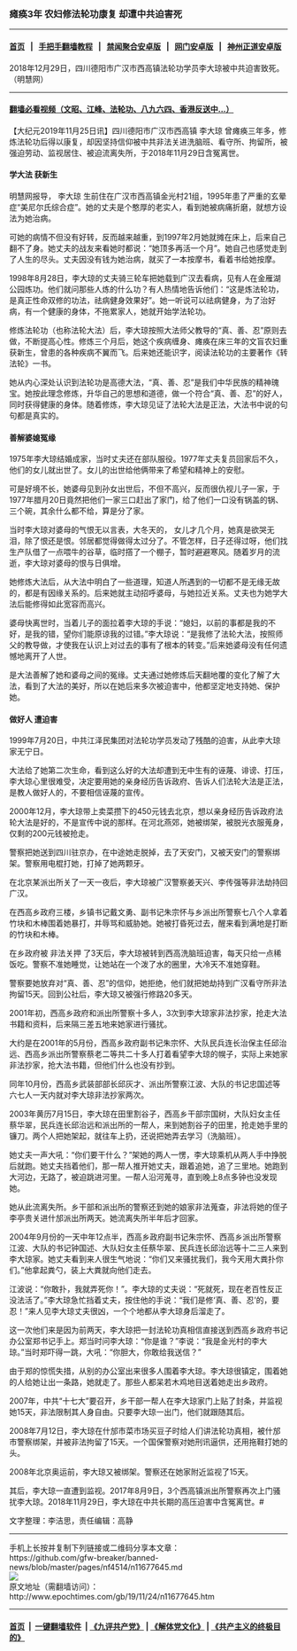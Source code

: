 ### 瘫痪3年 农妇修法轮功康复 却遭中共迫害死
------------------------

#### [首页](https://github.com/gfw-breaker/banned-news/blob/master/README.md) &nbsp;&nbsp;|&nbsp;&nbsp; [手把手翻墙教程](https://github.com/gfw-breaker/guides/wiki) &nbsp;&nbsp;|&nbsp;&nbsp; [禁闻聚合安卓版](https://github.com/gfw-breaker/bn-android) &nbsp;&nbsp;|&nbsp;&nbsp; [网门安卓版](https://github.com/oGate2/oGate) &nbsp;&nbsp;|&nbsp;&nbsp; [神州正道安卓版](https://github.com/SzzdOgate/update) 



<div><img alt="" class="aligncenter wp-post-image" src="http://i.epochtimes.com/assets/uploads/2019/11/11-14-600x400.jpg"/>
<div class="red16 caption">
 2018年12月29日，四川德阳市广汉市西高镇法轮功学员李大琼被中共迫害致死。（明慧网）
</div>
</div><hr/>

#### [翻墙必看视频（文昭、江峰、法轮功、八九六四、香港反送中...）](https://github.com/gfw-breaker/banned-news/blob/master/pages/links.md)

<div><p>
 【大纪元2019年11月25日讯】四川德阳市广汉市西高镇
 <ok href="http://www.epochtimes.com/gb/tag/%E6%9D%8E%E5%A4%A7%E7%90%BC.html">
  李大琼
 </ok>
 曾瘫痪三年多，修炼法轮功后得以康复，却因坚持信仰被中共非法关进洗脑班、看守所、拘留所，被强迫劳动、监视居住、被迫流离失所，于2018年11月29日含冤离世。
</p>
<h4>
 <b>
  学大法 获新生
 </b>
</h4>
<p>
 明慧网报导，
 <ok href="http://www.epochtimes.com/gb/tag/%E6%9D%8E%E5%A4%A7%E7%90%BC.html">
  李大琼
 </ok>
 生前住在广汉市西高镇金光村21组，1995年患了严重的玄晕症“美尼尔氏综合症”。她的丈夫是个憨厚的老实人，看到她被病痛折磨，就想方设法为她治病。
</p>
<p>
 可她的病情不但没有好转，反而越来越重，到1997年2月她就摊在床上，后来自己翻不了身。她丈夫的战友来看她时都说：“她顶多再活一个月”。她自己也感觉走到了人生的尽头。丈夫因没有钱为她治病，就买了一本按摩书，看着书给她按摩。
</p>
<p>
 1998年8月28日，李大琼的丈夫骑三轮车把她载到广汉去看病，见有人在金雁湖公园炼功。他们就问那些人炼的什么功？有人热情地告诉他们：“这是炼法轮功，是真正性命双修的功法，祛病健身效果好”。她一听说可以祛病健身，为了治好病，有一个健康的身体，不拖累家人，她就开始学法轮功。
</p>
<p>
 修炼法轮功（也称法轮大法）后，李大琼按照大法师父教导的“真、善、忍”原则去做，不断提高心性。修炼三个月后，她这个疾病缠身、瘫痪在床三年的文盲农妇重获新生，曾患的各种疾病不翼而飞。后来她还能识字，阅读法轮功的主要著作《转法轮》一书。
</p>
<p>
 她从内心深处认识到法轮功是高德大法，“真、善、忍”是我们中华民族的精神瑰宝。她按此理念修炼，升华自己的思想和道德，做一个符合“真、善、忍”的好人，同时获得健康的身体。随着修炼，李大琼见证了法轮大法是正法，大法书中说的句句都是真实的。
</p>
<h4>
 <b>
  善解婆媳冤缘
 </b>
</h4>
<p>
 1975年李大琼结婚成家，当时丈夫还在部队服役。1977年丈夫复员回家后不久，他们的女儿就出世了。女儿的出世给他俩带来了希望和精神上的安慰。
</p>
<p>
 可是好境不长，她婆母见到孙女出世后，不但不高兴，反而很仇视儿子一家，于1977年腊月20日竟然把他们一家三口赶出了家门，给了他们一口没有锅盖的锅、三个碗，其余什么都不给，算是分了家。
</p>
<p>
 当时李大琼对婆母的气恨无以言表，大冬天的， 女儿才几个月，她真是欲哭无泪，除了恨还是恨。邻居都觉得做得太过分了。不管怎样，日子还得过呀，他们找生产队借了一点喂牛的谷草，临时撘了一个棚子，暂时避避寒风。随着岁月的流逝，李大琼对婆母的恨与日俱增。
</p>
<p>
 她修炼大法后，从大法中明白了一些道理，知道人所遇到的一切都不是无缘无故的，都是有因缘关系的。后来她就主动招呼婆母，与她拉近关系。丈夫也为她学大法后能修得如此宽容而高兴。
</p>
<p>
 婆母快离世时，当着儿子的面拉着李大琼的手说：“媳妇，以前的事都是我的不好，是我的错，望你们能原谅我的过错。”李大琼说：“是我修了法轮大法，按照师父的教导做，才使我在认识上对过去的事有了根本的转变。”后来她婆母没有任何遗憾地离开了人世。
</p>
<p>
 是大法善解了她和婆母之间的冤缘。丈夫通过她修炼后天翻地覆的变化了解了大法，看到了大法的美好，所以在她后来多次被迫害中，他都坚定地支持她、保护她。
</p>
<h4>
 <b>
  做好人 遭迫害
 </b>
</h4>
<p>
 1999年7月20日，中共江泽民集团对法轮功学员发动了残酷的迫害，从此李大琼家无宁日。
</p>
<p>
 大法给了她第二次生命，看到这么好的大法却遭到无中生有的诬蔑、诽谤、打压，李大琼心里很难受，决定要用她的亲身经历告诉政府、告诉人们法轮大法是正法，是教人做好人的，不要相信诬蔑的宣传。
</p>
<p>
 2000年12月，李大琼带上卖菜攒下的450元钱去北京，想以亲身经历告诉政府法轮大法是好的，不是宣传中说的那样。在河北燕郊，她被绑架，被脱光衣服蒐身，仅剩的200元钱被抢走。
</p>
<p>
 警察把她送到四川驻京办，在中途她走脱掉，去了天安门，又被天安门的警察绑架。警察用电棍打她，打掉了她两颗牙。
</p>
<p>
 在北京某派出所关了一天一夜后，李大琼被广汉警察姜天兴、李传强等非法劫持回广汉。
</p>
<p>
 在西高乡政府三楼，乡镇书记戴文勇、副书记朱宗怀与乡派出所警察七八个人拿着竹块和木棒围着她暴打，并辱骂和威胁她。她被打昏死过去，醒来看到满地是打断的竹块和木棒。
</p>
<p>
 在乡政府被
 <ok href="http://www.epochtimes.com/gb/tag/%E9%9D%9E%E6%B3%95%E5%85%B3%E6%8A%BC.html">
  非法关押
 </ok>
 了3天后，李大琼被转到西高洗脑班迫害，每天只给一点稀饭吃。警察不准她睡觉，让她站在一个泼了水的圈里，大冷天不准她穿鞋。
</p>
<p>
 警察要她放弃对“真、善、忍”的信仰，她拒绝，他们就把她劫持到广汉看守所非法拘留15天。回到公社后，李大琼又被强行修路20多天。
</p>
<p>
 2001年初，西高乡政府和派出所警察十多人，3次到李大琼家非法抄家，抢走大法书籍和资料，后来隔三差五地来她家进行骚扰。
</p>
<p>
 大约是在2001年的5月份，西高乡政府副书记朱宗怀、大队民兵连长治保主任邱治远、西高乡派出所警察蔡老二等共二十多人打着看望李大琼的幌子，实际上来她家非法抄家，抢大法书籍，但他们什么也没有抄到。
</p>
<p>
 同年10月份，西高乡武装部部长邱灰才、派出所警察江波、大队的书记忠国述等六七人一天内就对李大琼非法抄家两次。
</p>
<p>
 2003年黄历7月15日，李大琼在田里割谷子，西高乡干部宗国树，大队妇女主任蔡华翠，民兵连长邱治远和派出所的一帮人，来到她割谷子的田里，抢走她手里的镰刀。两个人把她架起，就往车上扔，还说把她弄去学习（洗脑班）。
</p>
<p>
 她丈夫一声大吼：“你们要干什么？”架她的两人一愣，李大琼乘机从两人手中挣脱后就跑。她丈夫挡着他们，那一帮人推开她丈夫，跟着追她，追了三里地。她跑到大河边，无路了，被迫跳进河里。一帮人沿河蒐寻，直到晚上8点多钟也没发现她。
</p>
<p>
 她从此流离失所。乡干部和派出所的警察还到她的娘家非法蒐查，非法将她的侄子李亭贵关进什邡派出所两天。她流离失所半年后才回家。
</p>
<p>
 2004年9月份的一天中年12点半，西高乡政府副书记朱宗怀、西高乡派出所警察江波、大队的书记钟国述、大队妇女主任蔡华翠、民兵连长邱治远等十二三人来到李大琼家。她丈夫看到来人很生气地说：“你们又来骚扰我们，我今天用大粪扑你们。”他拿起粪勺，装上大粪就向他们走去。
</p>
<p>
 江波说：“你敢扑，我就弄死你！”。李大琼的丈夫说：“死就死，现在老百性反正没法活了。”李大琼急忙挡着丈夫，按住他的手说：“我们是修‘真、善、忍’的，要忍！”来人见李大琼丈夫很凶，一个个地都从李大琼身后溜走了。
</p>
<p>
 这一次他们来是因为前两天，李大琼把一封法轮功真相信直接送到西高乡政府书记办公室郑书记手上。郑当时问李大琼：“你是谁？”李说：“我是金光村的李大琼。”当时郑吓得一跳，大吼：“你胆大，你敢给我送信？”
</p>
<p>
 由于郑的惊慌失措，从别的办公室出来很多人围着李大琼。李大琼很镇定，围着她的人给她让出一条路，她就走了。那些人都呆若木鸡地目送着她走出乡政府。
</p>
<p>
 2007年，中共“十七大”要召开，乡干部一帮人在李大琼家门上贴了封条，并监视她15天，非法限制其人身自由。只要李大琼一出门，他们就跟随其后。
</p>
<p>
 2008年7月12日，李大琼在什邡市菜市场买豆子时给人们讲法轮功真相，被什邡市警察绑架，并被非法拘留了15天。一个国保警察对她刑讯逼供，还用拖鞋打她的头。
</p>
<p>
 2008年北京奥运前，李大琼又被绑架。警察还在她家附近监视了15天。
</p>
<p>
 其后，李大琼一直遭到监视。2017年8月9日，3个西高镇派出所警察再次上门骚扰李大琼。2018年11月29日，李大琼在中共长期的高压迫害中含冤离世。#
</p>
<p>
 文字整理：李洁思，责任编辑：高静
</p>
</div>
<hr/>
手机上长按并复制下列链接或二维码分享本文章：<br/>
https://github.com/gfw-breaker/banned-news/blob/master/pages/nf4514/n11677645.md <br/>
<a href='https://github.com/gfw-breaker/banned-news/blob/master/pages/nf4514/n11677645.md'><img src='https://github.com/gfw-breaker/banned-news/blob/master/pages/nf4514/n11677645.md.png'/></a> <br/>
原文地址（需翻墙访问）：http://www.epochtimes.com/gb/19/11/24/n11677645.htm


------------------------
#### [首页](https://github.com/gfw-breaker/banned-news/blob/master/README.md) &nbsp;|&nbsp; [一键翻墙软件](https://github.com/gfw-breaker/nogfw/blob/master/README.md) &nbsp;| [《九评共产党》](https://github.com/gfw-breaker/9ping.md/blob/master/README.md#九评之一评共产党是什么) | [《解体党文化》](https://github.com/gfw-breaker/jtdwh.md/blob/master/README.md) | [《共产主义的终极目的》](https://github.com/gfw-breaker/gczydzjmd.md/blob/master/README.md)


<img src='http://gfw-breaker.win/banned-news/pages/nf4514/n11677645.md' width='0px' height='0px'/>